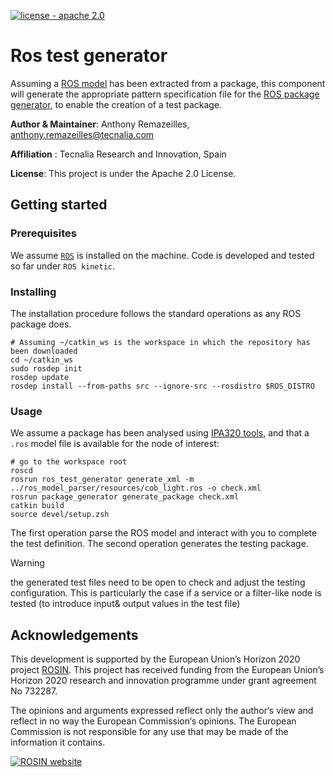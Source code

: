 [![license - apache 2.0](https://img.shields.io/:license-Apache%202.0-blue.svg)](https://opensource.org/licenses/Apache-2.0)

# Ros test generator

Assuming a [ROS model][ros_model] has been extracted from a package, this component will generate the appropriate pattern specification file for the [ROS package generator][ros_pkg_gen], to enable the creation of a test package.

[ros_model]: https://github.com/ipa320/ros-model
[ros_pkg_gen]: https://github.com/tecnalia-advancedmanufacturing-robotics/ros_pkg_gen

**Author & Maintainer**: Anthony Remazeilles, anthony.remazeilles@tecnalia.com

**Affiliation** : Tecnalia Research and Innovation, Spain

**License**: This project is under the Apache 2.0 License.

## Getting started

### Prerequisites

We assume [`ROS`][ros] is installed on the machine.
Code is developed and tested so far under `ROS kinetic`.

[ros]: http://www.ros.org/

### Installing

The installation procedure follows the standard operations as any ROS package does.

```shell
# Assuming ~/catkin_ws is the workspace in which the repository has been downloaded
cd ~/catkin_ws
sudo rosdep init
rosdep update
rosdep install --from-paths src --ignore-src --rosdistro $ROS_DISTRO
```

### Usage

We assume a package has been analysed using [IPA320 tools][ros_model], and that a `.ros` model file is available for the node of interest:

```shell
# go to the workspace root
roscd
rosrun ros_test_generator generate_xml -m ../ros_model_parser/resources/cob_light.ros -o check.xml
rosrun package_generator generate_package check.xml
catkin build
source devel/setup.zsh
```

The first operation parse the ROS model and interact with you to complete the test definition.
The second operation generates the testing package.

> [!WARNING]
> the generated test files need to be open to check and adjust the testing configuration.
> This is particularly the case if a service or a filter-like node is tested (to introduce input& output values in the test file)


## Acknowledgements

This development is supported by the European Union’s Horizon 2020 project [ROSIN][rosin_website].
This project has received funding from the European Union’s Horizon 2020 research and innovation programme under
grant agreement No 732287.

The opinions and arguments expressed reflect only the author‘s view and reflect in no way the European Commission‘s opinions.
The European Commission is not responsible for any use that may be made of the information it contains.

[![ROSIN website][rosin_logo]][rosin_website]

[rosin_logo]: http://rosin-project.eu/wp-content/uploads/2017/03/Logo_ROSIN_CMYK-Website.png
[rosin_website]: http://rosin-project.eu/ "Go to website"

